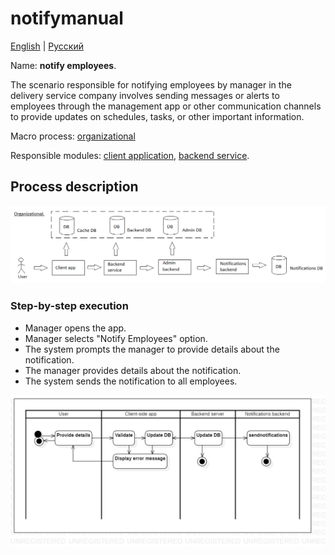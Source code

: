 # notifymanual

[English](notifymanual.md) | [Русский](notifymanual.ru.md)

Name: **notify employees**.

The scenario responsible for notifying employees by manager in the delivery service company involves sending messages or alerts to employees through the management app or other communication channels to provide updates on schedules, tasks, or other important information.

Macro process: [organizational](../../macroprocesses/organizational.md)

Responsible modules: [client application](../../frontend/managerclient.md), [backend service](../../backend/managerbackend.md).

## Process description

![organizational_overall](../../img/organizational_overall.png)

### Step-by-step execution

- Manager opens the app.
- Manager selects "Notify Employees" option.
- The system prompts the manager to provide details about the notification.
- The manager provides details about the notification.
- The system sends the notification to all employees.

![warehouse.reportincident](../../img/activitydiagrams/warehouse.reportincident.png)

